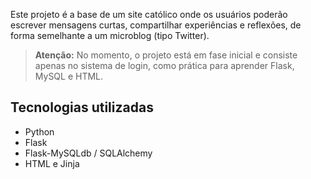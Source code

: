 
Este projeto é a base de um site católico onde os usuários poderão escrever mensagens curtas, compartilhar experiências e reflexões, de forma semelhante a um microblog (tipo Twitter).  

> **Atenção:** No momento, o projeto está em fase inicial e consiste apenas no sistema de login, como prática para aprender Flask, MySQL e HTML.

## Tecnologias utilizadas

- Python 
- Flask
- Flask-MySQLdb / SQLAlchemy
- HTML e Jinja
